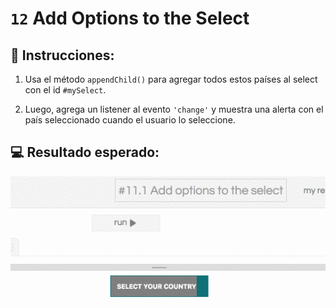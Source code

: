 # `12` Add Options to the Select

## 📝 Instrucciones:

1. Usa el método `appendChild()` para agregar todos estos países al select con el id `#mySelect`.

2. Luego, agrega un listener al evento `'change'` y muestra una alerta con el país seleccionado cuando el usuario lo seleccione.

## 💻 Resultado esperado:

![image](../../.learn/assets/13-1.gif)
